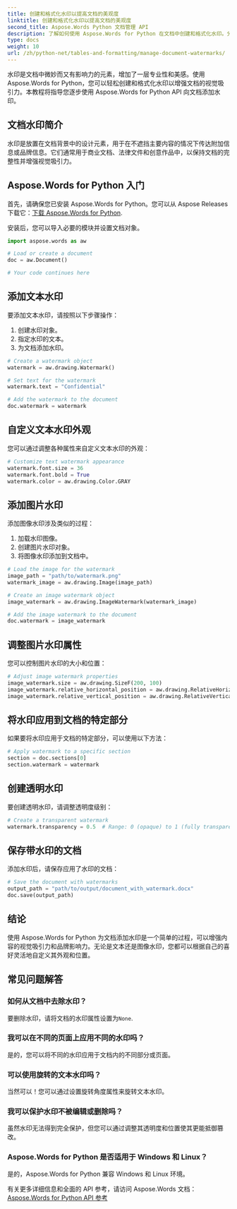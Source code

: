 ```yaml
---
title: 创建和格式化水印以提高文档的美观度
linktitle: 创建和格式化水印以提高文档的美观度
second_title: Aspose.Words Python 文档管理 API
description: 了解如何使用 Aspose.Words for Python 在文档中创建和格式化水印。分步指南，包含添加文本和图像水印的源代码。使用本教程增强文档的美感。
type: docs
weight: 10
url: /zh/python-net/tables-and-formatting/manage-document-watermarks/
---
```


水印是文档中微妙而又有影响力的元素，增加了一层专业性和美感。使用 Aspose.Words for Python，您可以轻松创建和格式化水印以增强文档的视觉吸引力。本教程将指导您逐步使用 Aspose.Words for Python API 向文档添加水印。

## 文档水印简介

水印是放置在文档背景中的设计元素，用于在不遮挡主要内容的情况下传达附加信息或品牌信息。它们通常用于商业文档、法律文件和创意作品中，以保持文档的完整性并增强视觉吸引力。

## Aspose.Words for Python 入门

首先，请确保您已安装 Aspose.Words for Python。您可以从 Aspose Releases 下载它：[下载 Aspose.Words for Python](https://releases.aspose.com/words/python/).

安装后，您可以导入必要的模块并设置文档对象。

```python
import aspose.words as aw

# Load or create a document
doc = aw.Document()

# Your code continues here
```

## 添加文本水印

要添加文本水印，请按照以下步骤操作：

1. 创建水印对象。
2. 指定水印的文本。
3. 为文档添加水印。

```python
# Create a watermark object
watermark = aw.drawing.Watermark()

# Set text for the watermark
watermark.text = "Confidential"

# Add the watermark to the document
doc.watermark = watermark
```

## 自定义文本水印外观

您可以通过调整各种属性来自定义文本水印的外观：

```python
# Customize text watermark appearance
watermark.font.size = 36
watermark.font.bold = True
watermark.color = aw.drawing.Color.GRAY
```

## 添加图片水印

添加图像水印涉及类似的过程：

1. 加载水印图像。
2. 创建图片水印对象。
3. 将图像水印添加到文档中。

```python
# Load the image for the watermark
image_path = "path/to/watermark.png"
watermark_image = aw.drawing.Image(image_path)

# Create an image watermark object
image_watermark = aw.drawing.ImageWatermark(watermark_image)

# Add the image watermark to the document
doc.watermark = image_watermark
```

## 调整图片水印属性

您可以控制图片水印的大小和位置：

```python
# Adjust image watermark properties
image_watermark.size = aw.drawing.SizeF(200, 100)
image_watermark.relative_horizontal_position = aw.drawing.RelativeHorizontalPosition.CENTER
image_watermark.relative_vertical_position = aw.drawing.RelativeVerticalPosition.MIDDLE
```

## 将水印应用到文档的特定部分

如果要将水印应用于文档的特定部分，可以使用以下方法：

```python
# Apply watermark to a specific section
section = doc.sections[0]
section.watermark = watermark
```

## 创建透明水印

要创建透明水印，请调整透明度级别：

```python
# Create a transparent watermark
watermark.transparency = 0.5  # Range: 0 (opaque) to 1 (fully transparent)
```

## 保存带水印的文档

添加水印后，请保存应用了水印的文档：

```python
# Save the document with watermarks
output_path = "path/to/output/document_with_watermark.docx"
doc.save(output_path)
```

## 结论

使用 Aspose.Words for Python 为文档添加水印是一个简单的过程，可以增强内容的视觉吸引力和品牌影响力。无论是文本还是图像水印，您都可以根据自己的喜好灵活地自定义其外观和位置。

## 常见问题解答

### 如何从文档中去除水印？

要删除水印，请将文档的水印属性设置为`None`.

### 我可以在不同的页面上应用不同的水印吗？

是的，您可以将不同的水印应用于文档内的不同部分或页面。

### 可以使用旋转的文本水印吗？

当然可以！您可以通过设置旋转角度属性来旋转文本水印。

### 我可以保护水印不被编辑或删除吗？

虽然水印无法得到完全保护，但您可以通过调整其透明度和位置使其更能抵御篡改。

### Aspose.Words for Python 是否适用于 Windows 和 Linux？

是的，Aspose.Words for Python 兼容 Windows 和 Linux 环境。

有关更多详细信息和全面的 API 参考，请访问 Aspose.Words 文档：[Aspose.Words for Python API 参考](https://reference.aspose.com/words/python-net/)